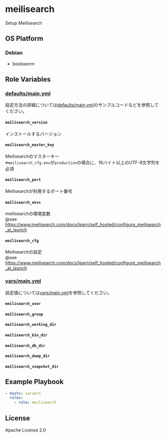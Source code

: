 meilisearch
=================

Setup Meilisearch

OS Platform
-----------------

### Debian

- bookworm

Role Variables
--------------

### [defaults/main.yml](defaults/main.yml)

設定方法の詳細については[defaults/main.yml](defaults/main.yml)のサンプルコードなどを参照してください。

#### `meilisearch_version`

インストールするバージョン

#### `meilisearch_master_key`

Meilisearchのマスターキー  
※`meilisearch_cfg.env`が`production`の場合に、16バイト以上のUTF-8文字列を必須

#### `meilisearch_port`

Meilisearchが利用するポート番号

#### `meilisearch_envs`

meilisearchの環境変数  
@see https://www.meilisearch.com/docs/learn/self_hosted/configure_meilisearch_at_launch

#### `meilisearch_cfg`

Meilisearchの設定  
@see https://www.meilisearch.com/docs/learn/self_hosted/configure_meilisearch_at_launch

### [vars/main.yml](vars/main.yml)

設定値については[vars/main.yml](vars/main.yml)を参照してください。

#### `meilisearch_user`

#### `meilisearch_group`

#### `meilisearch_working_dir`

#### `meilisearch_bin_dir`

#### `meilisearch_db_dir`

#### `meilisearch_dump_dir`

#### `meilisearch_snapshot_dir`

Example Playbook
--------------

```yaml
- hosts: servers
  roles:
    - role: meilisearch
```

License
--------------

Apache License 2.0
